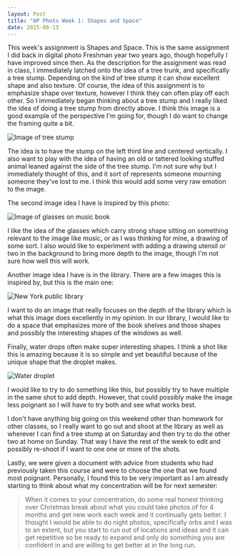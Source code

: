 ```yaml
---
layout: Post
title: "AP Photo Week 1: Shapes and Space"
date: 2015-08-13
---
```


 
This week's assignment is Shapes and Space. This is the same assignment
I did back in digital photo Freshman year two years ago, though
hopefully I have improved since then. As the description for the
assignment was read in class, I immediately latched onto the idea of a
tree trunk, and specifically a tree stump. Depending on the kind of
tree stump it can show excellent shape and also texture. Of course, the
idea of this assignment is to emphasize shape over texture, however I
think they can often play off each other. So I immediately began
thinking about a tree stump and I really liked the idea of doing a tree
stump from directly above. I think this image is a good example of the
perspective I'm going for, though I do want to change the framing quite
a bit.

![Image of tree stump][stump]

The idea is to have the stump on the left third line and centered
vertically. I also want to play with the idea of having an old or
tattered looking stuffed animal leaned against the side of the tree
stump. I'm not sure why but I immediately thought of this, and it sort
of represents someone mourning someone they've lost to me. I think this
would add some very raw emotion to the image.

The second image idea I have is inspired by this photo:

![Image of glasses on music book][glasses]

I like the idea of the glasses which carry strong shape sitting on
something relevant to the image like music, or as I was thinking for
mine, a drawing of some sort. I also would like to experiment with
adding a drawing utensil or two in the background to bring more depth
to the image, though I'm not sure how well this will work.

Another image idea I have is in the library. There are a few images
this is inspired by, but this is the main one:

![New York public library][library]

I want to do an image that really focuses on the depth of the library
which is what this image does excellently in my opinion. In our
library, I would like to do a space that emphasizes more of the book
shelves and those shapes and possibly the interesting shapes of the
windows as well.

Finally, water drops often make super interesting shapes. I think a
shot like this is amazing because it is so simple and yet beautiful
because of the unique shape that the droplet makes.

![Water droplet][drop]

I would like to try to do something like this, but possibly try to have
multiple in the same shot to add depth. However, that could possibly
make the image less poignant so I will have to try both and see what
works best.

I don't have anything big going on this weekend other than homework for
other classes, so I really want to go out and shoot at the library as
well as wherever I can find a tree stump at on Saturday and then try to
do the other two at home on Sunday. That way I have the rest of the
week to edit and possibly re-shoot if I want to one one or more of the
shots.

Lastly, we were given a document with advice from students who had
previously taken this course and were to choose the one that we found
most poignant. Personally, I found this to be very important as I am
already starting to think about what my concentration will be for next
semester:

> When it comes to your concentration, do some real honest thinking over
> Christmas break about what you could take photos of for 4 months and
> get new work each week and it continually gets better. I thought I
> would be able to do night photos, specifically orbs and I was to an
> extent, but you start to run out of locations and ideas and it can get
> repetitive so be ready to expand and only do something you are
> confident in and are willing to get better at in the long run.

[stump]: /assets/img/week1/stump2.jpg
[glasses]: /assets/img/week1/glasses.jpg
[library]: /assets/img/week1/library.jpg
[drop]: /assets/img/week1/drop.jpg
